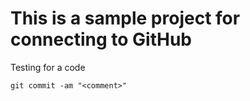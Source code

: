 # This is a sample project for connecting to GitHub

Testing for a code

`git commit -am "<comment>"`
